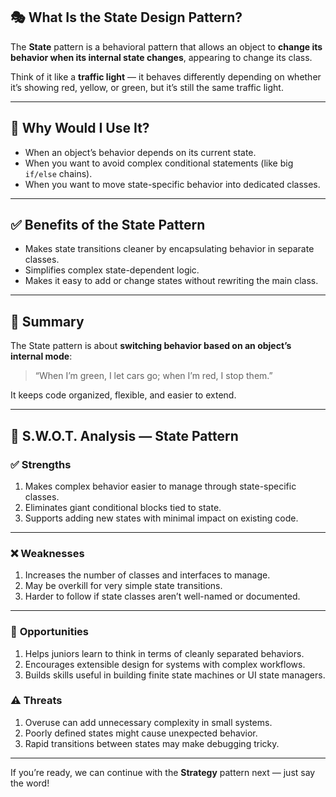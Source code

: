 

## 🎭 What Is the State Design Pattern?

The **State** pattern is a behavioral pattern that allows an object to **change its behavior when its internal state changes**, appearing to change its class.

Think of it like a **traffic light** — it behaves differently depending on whether it’s showing red, yellow, or green, but it’s still the same traffic light.

---

## 🤔 Why Would I Use It?

* When an object’s behavior depends on its current state.
* When you want to avoid complex conditional statements (like big `if/else` chains).
* When you want to move state-specific behavior into dedicated classes.

---

## ✅ Benefits of the State Pattern

* Makes state transitions cleaner by encapsulating behavior in separate classes.
* Simplifies complex state-dependent logic.
* Makes it easy to add or change states without rewriting the main class.

---

## 🧩 Summary

The State pattern is about **switching behavior based on an object’s internal mode**:

> “When I’m green, I let cars go; when I’m red, I stop them.”

It keeps code organized, flexible, and easier to extend.

---

## 🧠 S.W\.O.T. Analysis — State Pattern

### ✅ **Strengths**

1. Makes complex behavior easier to manage through state-specific classes.
2. Eliminates giant conditional blocks tied to state.
3. Supports adding new states with minimal impact on existing code.

---

### ❌ **Weaknesses**

1. Increases the number of classes and interfaces to manage.
2. May be overkill for very simple state transitions.
3. Harder to follow if state classes aren’t well-named or documented.

---

### 🌱 **Opportunities**

1. Helps juniors learn to think in terms of cleanly separated behaviors.
2. Encourages extensible design for systems with complex workflows.
3. Builds skills useful in building finite state machines or UI state managers.



### ⚠️ **Threats**

1. Overuse can add unnecessary complexity in small systems.
2. Poorly defined states might cause unexpected behavior.
3. Rapid transitions between states may make debugging tricky.

---

If you’re ready, we can continue with the **Strategy** pattern next — just say the word!

